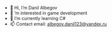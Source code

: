 - 👋 Hi, I’m Danil Albegov <!-- - 🏙  Live in Krasnodar --->
- 👀 ’m interested in game development
- 🌱 I’m currently learning C#
- 📫 Contact email: albegov.danil123@yandex.ru

<!---
Albegov/Albegov is a ✨ special ✨ repository because its `README.md` (this file) appears on your GitHub profile.
You can click the Preview link to take a look at your changes.
--->
